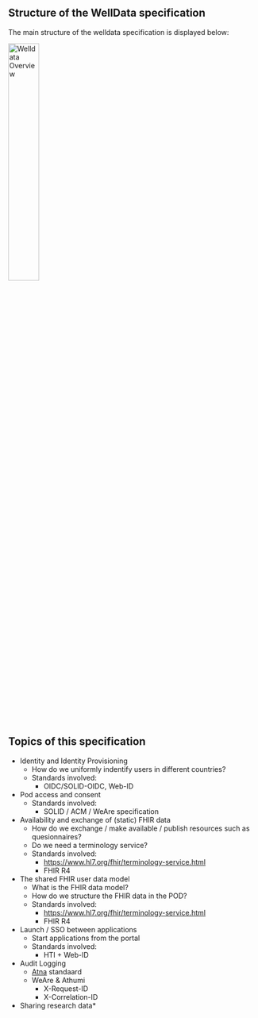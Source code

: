 ## Structure of the WellData specification
The main structure of the welldata specification is displayed below:

<img src="images/Welldata%20Overview.png" alt="Welldata Overview" style="width: 35%; float: none;">

## Topics of this specification
* Identity and Identity Provisioning
  * How do we uniformly indentify users in different countries?
  * Standards involved:
    * OIDC/SOLID-OIDC, Web-ID
* Pod access and consent
  * Standards involved:
    * SOLID / ACM / WeAre specification
* Availability and exchange of (static) FHIR data
  * How do we exchange / make available / publish resources such as quesionnaires?
  * Do we need a terminology service?
  * Standards involved:
    * https://www.hl7.org/fhir/terminology-service.html
    * FHIR R4
* The shared FHIR user data model
  * What is the FHIR data model?
  * How do we structure the FHIR data in the POD?
  * Standards involved:
    * https://www.hl7.org/fhir/terminology-service.html
    * FHIR R4
* Launch / SSO between applications
  * Start applications from the portal
  * Standards involved:
    * HTI + Web-ID
* Audit Logging
  * [Atna](https://wiki.ihe.net/index.php/Audit_Trail_and_Node_Authentication) standaard
  * WeAre & Athumi
    * X-Request-ID
    * X-Correlation-ID
* Sharing research data*

